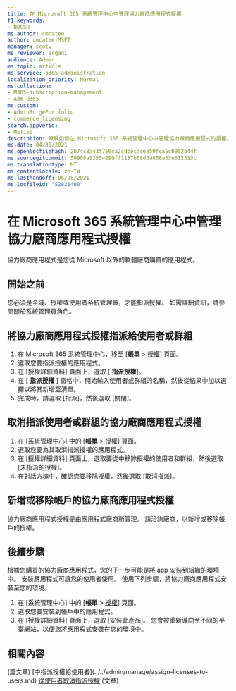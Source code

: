 ```yaml
---
title: 在 Microsoft 365 系統管理中心中管理協力廠商應用程式授權
f1.keywords:
- NOCSH
ms.author: cmcatee
author: cmcatee-MSFT
manager: scotv
ms.reviewer: argani
audience: Admin
ms.topic: article
ms.service: o365-administration
localization_priority: Normal
ms.collection:
- M365-subscription-management
- Adm_O365
ms.custom:
- AdminSurgePortfolio
- commerce_licensing
search.appverid:
- MET150
description: 瞭解如何在 Microsoft 365 系統管理中心中管理協力廠商應用程式的授權。
ms.date: 04/30/2021
ms.openlocfilehash: 2b74c8a43f759ca2cdcecac6a59fca5c0952b44f
ms.sourcegitcommit: 50908a93554290ff1157b58d0a868a33e012513c
ms.translationtype: MT
ms.contentlocale: zh-TW
ms.lasthandoff: 06/08/2021
ms.locfileid: "52821400"
---
```

# <a name="manage-third-party-app-licenses-in-the-microsoft-365-admin-center"></a>在 Microsoft 365 系統管理中心中管理協力廠商應用程式授權

協力廠商應用程式是您從 Microsoft 以外的軟體廠商購買的應用程式。

## <a name="before-you-begin"></a>開始之前

您必須是全域、授權或使用者系統管理員，才能指派授權。 如需詳細資訊，請參閱[關於系統管理員角色](../../admin/add-users/about-admin-roles.md)。

## <a name="assign-third-party-app-licenses-to-users-or-groups"></a>將協力廠商應用程式授權指派給使用者或群組

1. 在 Microsoft 365 系統管理中心，移至 [**帳單**  >  <a href="https://go.microsoft.com/fwlink/p/?linkid=842264" target="_blank">授權</a>] 頁面。
2. 選取您要指派授權的應用程式。
3. 在 [授權詳細資料] 頁面上，選取 [ **指派授權**]。
4. 在 [ **指派授權** ] 窗格中，開始輸入使用者或群組的名稱，然後從結果中加以選擇以將其新增至清單。
5. 完成時，請選取 [指派]，然後選取 [關閉]。

## <a name="unassign-third-party-app-licenses-from-users-or-groups"></a>取消指派使用者或群組的協力廠商應用程式授權

1. 在 [系統管理中心] 中的 [**帳單**  >  <a href="https://go.microsoft.com/fwlink/p/?linkid=842264" target="_blank">授權</a>] 頁面。
2. 選取您要為其取消指派授權的應用程式。
3. 在 [授權詳細資料] 頁面上，選取要從中移除授權的使用者和群組，然後選取 [未指派的授權]。
4. 在對話方塊中，確認您要移除授權，然後選取 [取消指派]。

## <a name="add-or-remove-third-party-app-licenses-for-your-account"></a>新增或移除帳戶的協力廠商應用程式授權

協力廠商應用程式授權是由應用程式廠商所管理。 請洽詢廠商，以新增或移除帳戶的授權。

## <a name="next-steps"></a>後續步驟

根據您購買的協力廠商應用程式，您的下一步可能是將 app 安裝到組織的環境中。 安裝應用程式可讓您的使用者使用。 使用下列步驟，將協力廠商應用程式安裝至您的環境。

1. 在 [系統管理中心] 中的 [**帳單**  >  <a href="https://go.microsoft.com/fwlink/p/?linkid=842264" target="_blank">授權</a>] 頁面。
2. 選取您要安裝到帳戶中的應用程式。
3. 在 [授權詳細資料] 頁面上，選取 [安裝此產品]。 您會被重新導向至不同的平臺網站，以便您將應用程式安裝在您的環境中。

## <a name="related-content"></a>相關內容

 (篇文章) \[中指派授權給使用者](../../admin/manage/assign-licenses-to-users.md)
[從使用者取消指派授權](../../admin/manage/remove-licenses-from-users.md) (文章) 